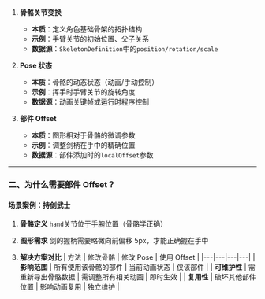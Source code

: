 1. **骨骼关节变换**

   - **本质**：定义角色基础骨架的拓扑结构
   - **示例**：手臂关节的初始位置、父子关系
   - **数据源**：`SkeletonDefinition`中的`position/rotation/scale`

2. **Pose 状态**

   - **本质**：骨骼的动态状态（动画/手动控制）
   - **示例**：挥手时手臂关节的旋转角度
   - **数据源**：动画关键帧或运行时程序控制

3. **部件 Offset**
   - **本质**：图形相对于骨骼的微调参数
   - **示例**：调整剑柄在手中的精确位置
   - **数据源**：部件添加时的`localOffset`参数

---

### 二、为什么需要部件 Offset？

#### 场景案例：持剑武士

1. **骨骼定义**
   `hand`关节位于手腕位置（骨骼学正确）

2. **图形需求**
   剑的握柄需要略微向前偏移 5px，才能正确握在手中

3. **解决方案对比**
   | 方法 | 修改骨骼 | 修改 Pose | 使用 Offset |
   |---|---|---|---|
   | **影响范围** | 所有使用该骨骼的部件 | 当前动画状态 | 仅该部件 |
   | **可维护性** | 需重新导出骨骼数据 | 需调整所有相关动画 | 即时生效 |
   | **复用性** | 破坏其他部件位置 | 影响动画复用 | 独立维护 |
